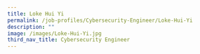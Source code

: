 ```yaml
---
title: Loke Hui Yi
permalink: /job-profiles/Cybersecurity-Engineer/Loke-Hui-Yi
description: ""
image: /images/Loke-Hui-Yi.jpg
third_nav_title: Cybersecurity Engineer
---
```

